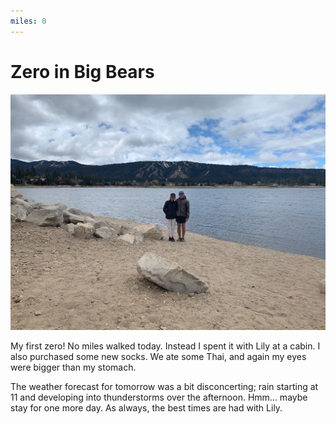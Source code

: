 ```yaml
---
miles: 0
---
```


# Zero in Big Bears

![r:75](2019-05-05.jpeg)

My first zero! No miles walked today. Instead I spent it with Lily at a cabin. I also purchased some new socks. We ate some Thai, and again my eyes were bigger than my stomach.

The weather forecast for tomorrow was a bit disconcerting; rain starting at 11 and developing into thunderstorms over the afternoon. Hmm… maybe stay for one more day. As always, the best times are had with Lily.